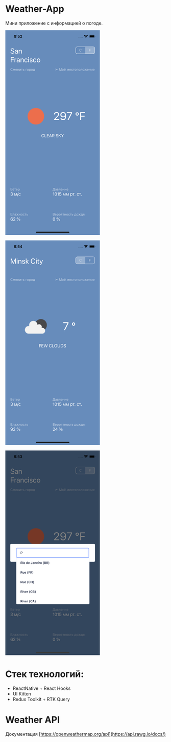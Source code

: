 # Weather-App

Мини приложение с информацией о погоде.

![Screenshot](screenshot_1.png "Screenshot")

![Screenshot](screenshot_2.png "Screenshot")

![Screenshot](screenshot_3.png "Screenshot")

# Стек технологий:
* ReactNative + React Hooks
* UI Kitten
* Redux Toolkit + RTK Query

# Weather API
Документация [https://openweathermap.org/api](https://api.rawg.io/docs/)

